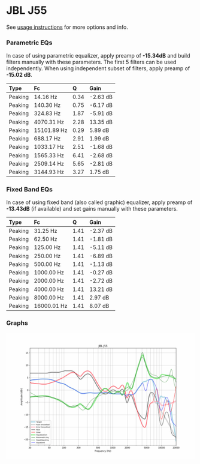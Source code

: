 # JBL J55
See [usage instructions](https://github.com/jaakkopasanen/AutoEq#usage) for more options and info.

### Parametric EQs
In case of using parametric equalizer, apply preamp of **-15.34dB** and build filters manually
with these parameters. The first 5 filters can be used independently.
When using independent subset of filters, apply preamp of **-15.02 dB**.

| Type    | Fc          |    Q | Gain     |
|:--------|:------------|:-----|:---------|
| Peaking | 14.16 Hz    | 0.34 | -2.63 dB |
| Peaking | 140.30 Hz   | 0.75 | -6.17 dB |
| Peaking | 324.83 Hz   | 1.87 | -5.91 dB |
| Peaking | 4070.31 Hz  | 2.28 | 13.35 dB |
| Peaking | 15101.89 Hz | 0.29 | 5.89 dB  |
| Peaking | 688.17 Hz   | 2.91 | 1.99 dB  |
| Peaking | 1033.17 Hz  | 2.51 | -1.68 dB |
| Peaking | 1565.33 Hz  | 6.41 | -2.68 dB |
| Peaking | 2509.14 Hz  | 5.65 | -2.81 dB |
| Peaking | 3144.93 Hz  | 3.27 | 1.75 dB  |

### Fixed Band EQs
In case of using fixed band (also called graphic) equalizer, apply preamp of **-13.43dB**
(if available) and set gains manually with these parameters.

| Type    | Fc          |    Q | Gain     |
|:--------|:------------|:-----|:---------|
| Peaking | 31.25 Hz    | 1.41 | -2.37 dB |
| Peaking | 62.50 Hz    | 1.41 | -1.81 dB |
| Peaking | 125.00 Hz   | 1.41 | -5.11 dB |
| Peaking | 250.00 Hz   | 1.41 | -6.89 dB |
| Peaking | 500.00 Hz   | 1.41 | -1.13 dB |
| Peaking | 1000.00 Hz  | 1.41 | -0.27 dB |
| Peaking | 2000.00 Hz  | 1.41 | -2.72 dB |
| Peaking | 4000.00 Hz  | 1.41 | 13.21 dB |
| Peaking | 8000.00 Hz  | 1.41 | 2.97 dB  |
| Peaking | 16000.01 Hz | 1.41 | 8.07 dB  |

### Graphs
![](./JBL%20J55.png)
